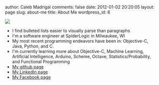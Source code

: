 author: Caleb Madrigal
comments: false
date: 2012-01-02 20:20:05
layout: page
slug: about-me
title: About Me
wordpress_id: 6

![](http://www.calebmadrigal.com/wp-content/uploads/2012/01/me_at_central_park1.jpg)

	
  * I find bulleted lists easier to visually parse than paragraphs
  * I'm a software engineer at SpiderLogic in Milwaukee, WI
  * My most recent programming endeavors have been in: Objective-C, Java, Python, and C.
  * I'm currently learning more about Objective-C, Machine Learning, Artificial Intelligence, Arduino, Scheme, Octave, Statistics/Probability, and Functional Programming
  * [My github page](https://github.com/calebmadrigal)
  * [My LinkedIn page](http://www.linkedin.com/pub/caleb-madrigal/40/489/2b8)
  * [My Facebook page](https://www.facebook.com/caleb.madrigal)



